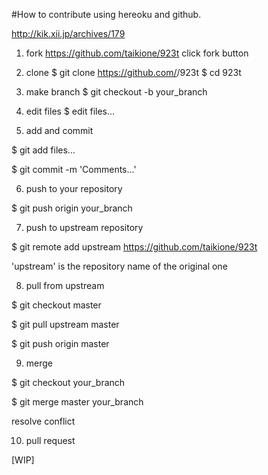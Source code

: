 #How to contribute using hereoku and github.

http://kik.xii.jp/archives/179

1. fork
https://github.com/taikione/923t
click fork button

2. clone
 $ git clone https://github.com/<your account>/923t
 $ cd 923t

3. make branch
 $ git checkout -b your_branch

4. edit files
 $ edit files...

5. add and commit

 $ git add files...

 $ git commit -m 'Comments...'

6. push to your repository

 $ git push origin your_branch

7. push to upstream repository

 $ git remote add upstream https://github.com/taikione/923t

 'upstream' is the repository name of the original one

8. pull from upstream

 $ git checkout master

 $ git pull upstream master

 $ git push origin master

9. merge 

 $ git checkout your_branch

 $ git merge master your_branch

 resolve conflict

10. pull request

[WIP]


 

